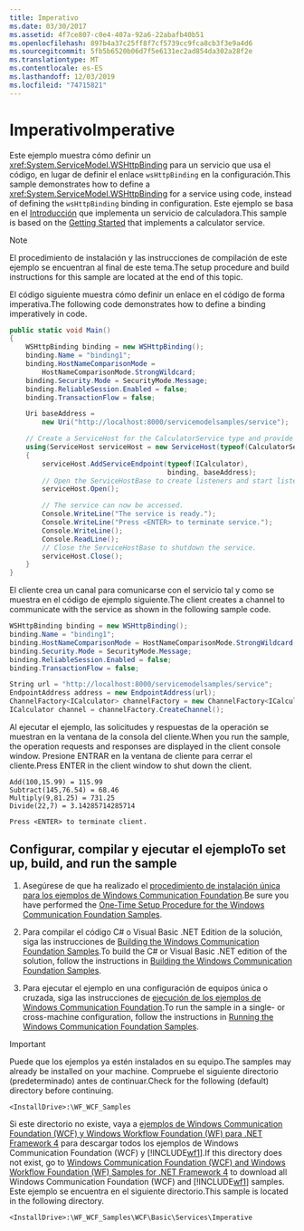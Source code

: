 ```yaml
---
title: Imperativo
ms.date: 03/30/2017
ms.assetid: 4f7ce807-c0e4-407a-92a6-22abafb40b51
ms.openlocfilehash: 897b4a37c25ff8f7cf5739cc9fca8cb3f3e9a4d6
ms.sourcegitcommit: 5fb5b6520b06d7f5e6131ec2ad854da302a28f2e
ms.translationtype: MT
ms.contentlocale: es-ES
ms.lasthandoff: 12/03/2019
ms.locfileid: "74715821"
---
```

# <a name="imperative"></a><span data-ttu-id="28547-102">Imperativo</span><span class="sxs-lookup"><span data-stu-id="28547-102">Imperative</span></span>

<span data-ttu-id="28547-103">Este ejemplo muestra cómo definir un <xref:System.ServiceModel.WSHttpBinding> para un servicio que usa el código, en lugar de definir el enlace `wsHttpBinding` en la configuración.</span><span class="sxs-lookup"><span data-stu-id="28547-103">This sample demonstrates how to define a <xref:System.ServiceModel.WSHttpBinding> for a service using code, instead of defining the `wsHttpBinding` binding in configuration.</span></span> <span data-ttu-id="28547-104">Este ejemplo se basa en el [Introducción](getting-started-sample.md) que implementa un servicio de calculadora.</span><span class="sxs-lookup"><span data-stu-id="28547-104">This sample is based on the [Getting Started](getting-started-sample.md) that implements a calculator service.</span></span>

> [!NOTE]
> <span data-ttu-id="28547-105">El procedimiento de instalación y las instrucciones de compilación de este ejemplo se encuentran al final de este tema.</span><span class="sxs-lookup"><span data-stu-id="28547-105">The setup procedure and build instructions for this sample are located at the end of this topic.</span></span>

<span data-ttu-id="28547-106">El código siguiente muestra cómo definir un enlace en el código de forma imperativa.</span><span class="sxs-lookup"><span data-stu-id="28547-106">The following code demonstrates how to define a binding imperatively in code.</span></span>

```csharp
public static void Main()
{
    WSHttpBinding binding = new WSHttpBinding();
    binding.Name = "binding1";
    binding.HostNameComparisonMode =
        HostNameComparisonMode.StrongWildcard;
    binding.Security.Mode = SecurityMode.Message;
    binding.ReliableSession.Enabled = false;
    binding.TransactionFlow = false;

    Uri baseAddress =
        new Uri("http://localhost:8000/servicemodelsamples/service");

    // Create a ServiceHost for the CalculatorService type and provide the base address.
    using(ServiceHost serviceHost = new ServiceHost(typeof(CalculatorService), baseAddress))
    {
        serviceHost.AddServiceEndpoint(typeof(ICalculator), 
                                       binding, baseAddress);
        // Open the ServiceHostBase to create listeners and start listening for messages.
        serviceHost.Open();

        // The service can now be accessed.
        Console.WriteLine("The service is ready.");
        Console.WriteLine("Press <ENTER> to terminate service.");
        Console.WriteLine();
        Console.ReadLine();
        // Close the ServiceHostBase to shutdown the service.
        serviceHost.Close();
    }
}
```

 <span data-ttu-id="28547-107">El cliente crea un canal para comunicarse con el servicio tal y como se muestra en el código de ejemplo siguiente.</span><span class="sxs-lookup"><span data-stu-id="28547-107">The client creates a channel to communicate with the service as shown in the following sample code.</span></span>

```csharp
WSHttpBinding binding = new WSHttpBinding();
binding.Name = "binding1";
binding.HostNameComparisonMode = HostNameComparisonMode.StrongWildcard;
binding.Security.Mode = SecurityMode.Message;
binding.ReliableSession.Enabled = false;
binding.TransactionFlow = false;

String url = "http://localhost:8000/servicemodelsamples/service";
EndpointAddress address = new EndpointAddress(url);
ChannelFactory<ICalculator> channelFactory = new ChannelFactory<ICalculator>(binding,address);
ICalculator channel = channelFactory.CreateChannel();
```

 <span data-ttu-id="28547-108">Al ejecutar el ejemplo, las solicitudes y respuestas de la operación se muestran en la ventana de la consola del cliente.</span><span class="sxs-lookup"><span data-stu-id="28547-108">When you run the sample, the operation requests and responses are displayed in the client console window.</span></span> <span data-ttu-id="28547-109">Presione ENTRAR en la ventana de cliente para cerrar el cliente.</span><span class="sxs-lookup"><span data-stu-id="28547-109">Press ENTER in the client window to shut down the client.</span></span>

```console
Add(100,15.99) = 115.99
Subtract(145,76.54) = 68.46
Multiply(9,81.25) = 731.25
Divide(22,7) = 3.14285714285714

Press <ENTER> to terminate client.
```

## <a name="to-set-up-build-and-run-the-sample"></a><span data-ttu-id="28547-110">Configurar, compilar y ejecutar el ejemplo</span><span class="sxs-lookup"><span data-stu-id="28547-110">To set up, build, and run the sample</span></span>

1. <span data-ttu-id="28547-111">Asegúrese de que ha realizado el [procedimiento de instalación única para los ejemplos de Windows Communication Foundation](one-time-setup-procedure-for-the-wcf-samples.md).</span><span class="sxs-lookup"><span data-stu-id="28547-111">Be sure you have performed the [One-Time Setup Procedure for the Windows Communication Foundation Samples](one-time-setup-procedure-for-the-wcf-samples.md).</span></span>

2. <span data-ttu-id="28547-112">Para compilar el código C# o Visual Basic .NET Edition de la solución, siga las instrucciones de [Building the Windows Communication Foundation Samples](building-the-samples.md).</span><span class="sxs-lookup"><span data-stu-id="28547-112">To build the C# or Visual Basic .NET edition of the solution, follow the instructions in [Building the Windows Communication Foundation Samples](building-the-samples.md).</span></span>

3. <span data-ttu-id="28547-113">Para ejecutar el ejemplo en una configuración de equipos única o cruzada, siga las instrucciones de [ejecución de los ejemplos de Windows Communication Foundation](running-the-samples.md).</span><span class="sxs-lookup"><span data-stu-id="28547-113">To run the sample in a single- or cross-machine configuration, follow the instructions in [Running the Windows Communication Foundation Samples](running-the-samples.md).</span></span>

> [!IMPORTANT]
> <span data-ttu-id="28547-114">Puede que los ejemplos ya estén instalados en su equipo.</span><span class="sxs-lookup"><span data-stu-id="28547-114">The samples may already be installed on your machine.</span></span> <span data-ttu-id="28547-115">Compruebe el siguiente directorio (predeterminado) antes de continuar.</span><span class="sxs-lookup"><span data-stu-id="28547-115">Check for the following (default) directory before continuing.</span></span>
>
> `<InstallDrive>:\WF_WCF_Samples`
>
> <span data-ttu-id="28547-116">Si este directorio no existe, vaya a [ejemplos de Windows Communication Foundation (WCF) y Windows Workflow Foundation (WF) para .NET Framework 4](https://www.microsoft.com/download/details.aspx?id=21459) para descargar todos los ejemplos de Windows Communication Foundation (WCF) y [!INCLUDE[wf1](../../../../includes/wf1-md.md)].</span><span class="sxs-lookup"><span data-stu-id="28547-116">If this directory does not exist, go to [Windows Communication Foundation (WCF) and Windows Workflow Foundation (WF) Samples for .NET Framework 4](https://www.microsoft.com/download/details.aspx?id=21459) to download all Windows Communication Foundation (WCF) and [!INCLUDE[wf1](../../../../includes/wf1-md.md)] samples.</span></span> <span data-ttu-id="28547-117">Este ejemplo se encuentra en el siguiente directorio.</span><span class="sxs-lookup"><span data-stu-id="28547-117">This sample is located in the following directory.</span></span>
>
> `<InstallDrive>:\WF_WCF_Samples\WCF\Basic\Services\Imperative`

